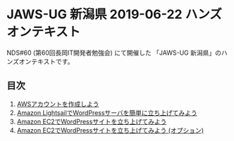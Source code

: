# JAWS-UG 新潟県 2019-06-22 ハンズオンテキスト

NDS#60 (第60回長岡IT開発者勉強会) にて開催した
「JAWS-UG 新潟県」のハンズオンテキストです。

## 目次

1. [AWSアカウントを作成しよう](./00_registration.md)
2. [Amazon LightsailでWordPressサーバを簡単に立ち上げてみよう](./01_lightsail_handson.md)
3. [Amazon EC2でWordPressサイトを立ち上げてみよう](./02_ec2_handson.md)
4. [Amazon EC2でWordPressサイトを立ち上げてみよう (オプション)](./03_ec2_handson_options.md)


